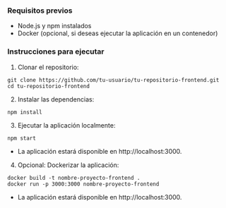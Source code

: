 ### Requisitos previos

* Node.js y npm instalados
* Docker (opcional, si deseas ejecutar la aplicación en un contenedor)

### Instrucciones para ejecutar

1. Clonar el repositorio:

```
git clone https://github.com/tu-usuario/tu-repositorio-frontend.git
cd tu-repositorio-frontend
```

2. Instalar las dependencias:

```
npm install
```

3. Ejecutar la aplicación localmente:

```
npm start
```

* La aplicación estará disponible en http://localhost:3000.

4. Opcional: Dockerizar la aplicación:

```
docker build -t nombre-proyecto-frontend .
docker run -p 3000:3000 nombre-proyecto-frontend
```

* La aplicación estará disponible en http://localhost:3000.